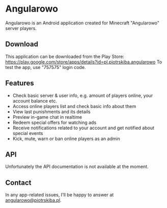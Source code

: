 # Angularowo
Angularowo is an Android application created for Minecraft "Angularowo" server players.

## Download
This application can be downloaded from the Play Store: https://play.google.com/store/apps/details?id=pl.piotrskiba.angularowo
To test the app, use "757575" login code.

## Features
* Check basic server & user info, e.g. amount of players online, your account balance etc.
* Access online players list and check basic info about them
* View last punishments and its details
* Preview in-game chat in realtime
* Redeem special offers for watching ads
* Receive notifications related to your account and get notified about special events
* Kick, mute, warn or ban online players as an admin

## API
Unfortunately the API documentation is not available at the moment.

## Contact
In any app-related issues, I'll be happy to answer at angularowo@piotrskiba.pl.
